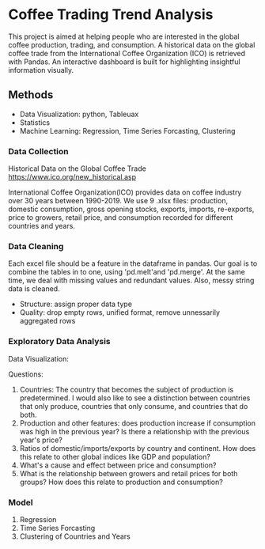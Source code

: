 # Coffee Trading Trend Analysis

This project is aimed at helping people who are interested in the global coffee production, trading, and consumption. A historical data on the global coffee trade from the International Coffee Organization (ICO)  is retrieved with Pandas. An interactive dashboard is built for highlighting insightful information visually.

## Methods
- Data Visualization: python, Tableuax
- Statistics
- Machine Learning: Regression, Time Series Forcasting, Clustering

### Data Collection

Historical Data on the Global Coffee Trade https://www.ico.org/new_historical.asp 

International Coffee Organization(ICO) provides data on coffee industry over 30 years between 1990-2019. We use 9 .xlsx files: production, domestic consumption, gross opening stocks, exports, imports, re-exports, price to growers, retail price, and consumption recorded for different countries and years.
  
### Data Cleaning

Each excel file should be a feature in the dataframe in pandas. Our goal is to combine the tables in to one, using 'pd.melt'and 'pd.merge'. At the same time, we deal with missing values and redundant values. Also, messy string data is cleaned. 

- Structure: assign proper data type
- Quality: drop empty rows, unified format, remove unnessarily aggregated rows 

### Exploratory Data Analysis

Data Visualization: 

Questions:
1. Countries: The country that becomes the subject of production is predetermined. I would also like to see a distinction between countries that only produce, countries that only consume, and countries that do both.
2.  Production and other features: does production increase if consumption was high in the previous year? Is there a relationship with the previous year's price?
3.  Ratios of domestic/imports/exports by country and continent. How does this relate to other global indices like GDP and population?
4. What's a cause and effect between price and consumption?
5.  What is the relationship between growers and retail prices for both groups? How does this relate to production and consumption?

### Model

1. Regression
2. Time Series Forcasting
3. Clustering of Countries and Years

  
